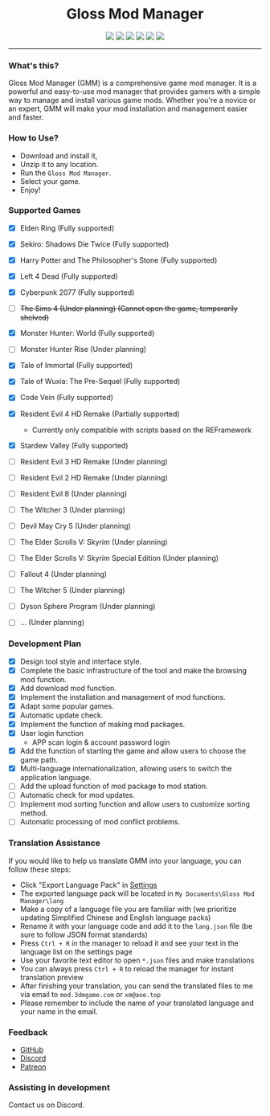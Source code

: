 # <center> Gloss Mod Manager </center>

<center> 

![][license] ![][author] ![][Electron] ![][vue] ![][vuetify] [![][GitHub]](https://github.com/GlossMod/Gloss-Mod-Manager)
</center> 

---- 

### What's this?
Gloss Mod Manager (GMM) is a comprehensive game mod manager. It is a powerful and easy-to-use mod manager that provides gamers with a simple way to manage and install various game mods. Whether you're a novice or an expert, GMM will make your mod installation and management easier and faster.

### How to Use?
- Download and install it,
- Unzip it to any location.
- Run the `Gloss Mod Manager`.
- Select your game.
- Enjoy!

### Supported Games
- [x] Elden Ring (Fully supported)
- [x] Sekiro: Shadows Die Twice (Fully supported)
- [x] Harry Potter and The Philosopher's Stone (Fully supported)
- [x] Left 4 Dead (Fully supported)
- [x] Cyberpunk 2077 (Fully supported)
- [ ] ~~The Sims 4 (Under planning)  (Cannot open the game, temporarily shelved)~~
- [x] Monster Hunter: World (Fully supported)
- [ ] Monster Hunter Rise (Under planning)
- [x] Tale of Immortal (Fully supported)
- [x] Tale of Wuxia: The Pre-Sequel (Fully supported)
- [x] Code Vein (Fully supported)
- [x] Resident Evil 4 HD Remake (Partially supported)
    - Currently only compatible with scripts based on the REFramework
- [x] Stardew Valley (Fully supported)
- [ ] Resident Evil 3 HD Remake (Under planning)
- [ ] Resident Evil 2 HD Remake (Under planning)
- [ ] Resident Evil 8 (Under planning)
- [ ] The Witcher 3 (Under planning)
- [ ] Devil May Cry 5 (Under planning)
- [ ] The Elder Scrolls V: Skyrim (Under planning)
- [ ] The Elder Scrolls V: Skyrim Special Edition (Under planning)
- [ ] Fallout 4 (Under planning)
- [ ] The Witcher 5 (Under planning)
- [ ] Dyson Sphere Program (Under planning)
- [ ] ... (Under planning)



### Development Plan
- [x] Design tool style and interface style.
- [x] Complete the basic infrastructure of the tool and make the browsing mod function.
- [x] Add download mod function.
- [x] Implement the installation and management of mod functions.
- [x] Adapt some popular games.
- [x] Automatic update check.
- [x] Implement the function of making mod packages.
- [x] User login function
    - APP scan login & account password login
- [x] Add the function of starting the game and allow users to choose the game path.
- [x] Multi-language internationalization, allowing users to switch the application language.
- [ ] Add the upload function of mod package to mod station.
- [ ] Automatic check for mod updates.
- [ ] Implement mod sorting function and allow users to customize sorting method.
- [ ] Automatic processing of mod conflict problems.

### Translation Assistance
If you would like to help us translate GMM into your language, you can follow these steps:

- Click "Export Language Pack" in [Settings](#/Settings)
- The exported language pack will be located in `My Documents\Gloss Mod Manager\lang`
- Make a copy of a language file you are familiar with (we prioritize updating Simplified Chinese and English language packs)
- Rename it with your language code and add it to the `lang.json` file (be sure to follow JSON format standards)
- Press `Ctrl + R` in the manager to reload it and see your text in the language list on the settings page
- Use your favorite text editor to open `*.json` files and make translations
- You can always press `Ctrl + R` to reload the manager for instant translation preview
- After finishing your translation, you can send the translated files to me via email to `mod.3dmgame.com` or `xm@aoe.top`
- Please remember to include the name of your translated language and your name in the email.

### Feedback

- [GitHub](https://github.com/GlossMod/Gloss-Mod-Manager-info)
- [Discord](https://discord.gg/TF46tu7Upw)
- [Patreon](https://www.patreon.com/GlossModManager)

### Assisting in development
Contact us on Discord.


[license]:https://p.aoe.top/shields/github/license/GlossMod/Gloss-Mod-Manager-info.svg
[author]: https://p.aoe.top/shields/badge/Author-小莫-blue?logo=Cloudera
[Electron]: https://p.aoe.top/shields/badge/Electron-22.0.3-47848F?logo=electron
[vue]: https://p.aoe.top/shields/badge/Vue3-3.2.45-4FC08D?logo=vuedotjs
[vuetify]: https://p.aoe.top/shields/badge/Vuetify-3.1.15-1867C0?logo=vuetify
[pinia]: https://p.aoe.top/shields/badge/pinia-2.0.30-1867C0?logo=vuetify
[typescript]: https://p.aoe.top/shields/badge/TypeScript-5.0.4-3178C6?logo=typescript
[GitHub]: https://p.aoe.top/shields/github/stars/GlossMod/Gloss-Mod-Manager-info?style=social
